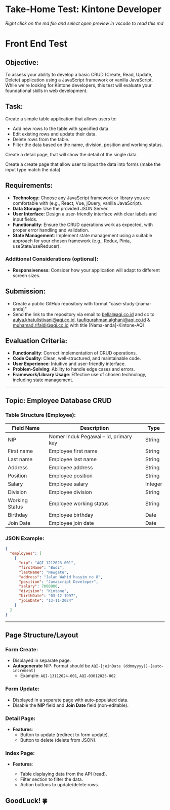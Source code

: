 # Take-Home Test: Kintone Developer

_Right click on the md file and select open preview in vscode to read this md_

# Front End Test

## Objective:

To assess your ability to develop a basic CRUD (Create, Read, Update, Delete) application using a JavaScript framework or vanilla JavaScript. While we're looking for Kintone developers, this test will evaluate your foundational skills in web development.

## Task:

Create a simple table application that allows users to:

- Add new rows to the table with specified data.
- Edit existing rows and update their data.
- Delete rows from the table.
- Filter the data based on the name, division, position and working status.

Create a detail page, that will show the detail of the single data

Create a create page that allow user to input the data into forms (make the input type match the data)

## Requirements:

- **Technology**: Choose any JavaScript framework or library you are comfortable with (e.g., React, Vue, jQuery, vanilla JavaScript).
- **Data Storage**: Use the provided JSON Server.
- **User Interface**: Design a user-friendly interface with clear labels and input fields.
- **Functionality**: Ensure the CRUD operations work as expected, with proper error handling and validation.
- **State Management**: Implement state management using a suitable approach for your chosen framework (e.g., Redux, Pinia, useState/useReducer).

### Additional Considerations (optional):

- **Responsiveness**: Consider how your application will adapt to different screen sizes.

## Submission:

- Create a public GitHub repository with format "case-study-[nama-anda]"
- Send the link to the repository via email to bella@aqi.co.id and cc to aulya.khatulistivani@aqi.co.id, taufiqurahman.alghani@aqi.co.id & muhamad.rifaldi@aqi.co.id with title [Nama-anda]-Kintone-AQI

## Evaluation Criteria:

- **Functionality**: Correct implementation of CRUD operations.
- **Code Quality**: Clean, well-structured, and maintainable code.
- **User Experience**: Intuitive and user-friendly interface.
- **Problem-Solving**: Ability to handle edge cases and errors.
- **Framework/Library Usage**: Effective use of chosen technology, including state management.

---

## Topic: Employee Database CRUD

### Table Structure (Employee):

| Field Name     | Description                           | Type    |
| -------------- | ------------------------------------- | ------- |
| NIP            | Nomer Induk Pegawai – id, primary key | String  |
| First name     | Employee first name                   | String  |
| Last name      | Employee last name                    | String  |
| Address        | Employee address                      | String  |
| Position       | Employee position                     | String  |
| Salary         | Employee salary                       | Integer |
| Division       | Employee division                     | String  |
| Working Status | Employee working status               | String  |
| Birthday       | Employee birthday                     | Date    |
| Join Date      | Employee join date                    | Date    |

### JSON Example:

```json
{
  "employees": [
    {
      "nip": "AQI-1212023-001",
      "firstName": "Budi",
      "lastName": "Newgate",
      "address": "Jalan Wahid hasyim no 8",
      "position": "Javascript Developer",
      "salary": 7000000,
      "division": "Kintone",
      "birthDate": "03-12-1997",
      "joinDate": "13-11-2024"
    }
  ]
}
```

---

## Page Structure/Layout

### Form Create:

- Displayed in separate page.
- **Autogenerate** NIP: Format should be `AQI-[joinDate (ddmmyyyy)]-[auto-increment]`
  - Example: `AQI-13112024-001`, `AQI-03012025-002`

### Form Update:

- Displayed in a separate page with auto-populated data.
- Disable the **NIP** field and **Join Date** field (non-editable).

### Detail Page:

- **Features**:
  - Button to update (redirect to form update).
  - Button to delete (delete from JSON).

### Index Page:

- **Features**:

  - Table displaying data from the API (read).
  - Filter section to filter the data.
  - Action buttons to update/delete rows.

## GoodLuck! 🍀
